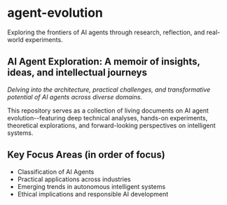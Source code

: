 # agent-evolution
Exploring the frontiers of AI agents through research, reflection, and real-world experiments.


## AI Agent Exploration: A memoir of insights, ideas, and intellectual journeys
_Delving into the architecture, practical challenges, and transformative potential of AI agents across diverse domains._

This repository serves as a collection of living documents on AI agent evolution--featuring deep technical analyses, hands-on experiments, theoretical explorations, and forward-looking perspectives on intelligent systems.

## Key Focus Areas (in order of focus)

- Classification of AI Agents
- Practical applications across industries
- Emerging trends in autonomous intelligent systems
- Ethical implications and responsible AI development
